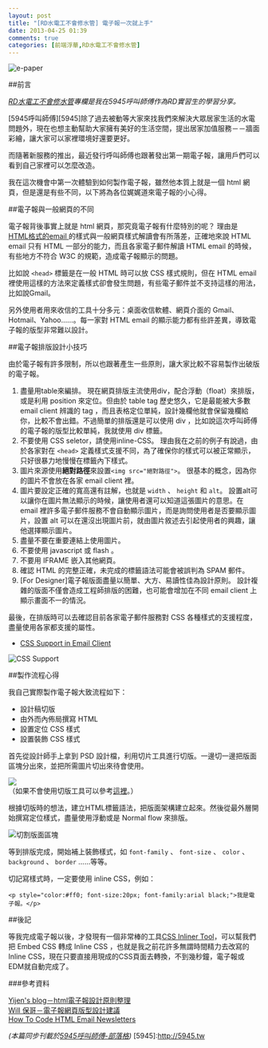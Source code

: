 ```yaml
---
layout: post
title: "[RD水電工不會修水管] 電子報一次就上手"
date: 2013-04-25 01:39
comments: true
categories: [前端浮華,RD水電工不會修水管]
---
```


![e-paper](http://farm9.staticflickr.com/8532/8677674341_d95c6ae4a3_c.jpg)

##前言

_[RD水電工不會修水管](/blog/categories/rd%E6%B0%B4%E9%9B%BB%E5%B7%A5%E4%B8%8D%E6%9C%83%E4%BF%AE%E6%B0%B4%E7%AE%A1/)專欄是我在5945呼叫師傅作為RD實習生的學習分享。_

[5945呼叫師傅][5945]除了過去被動等大家來找我們來解決大眾居家生活的水電問題外，現在也想主動幫助大家擁有美好的生活空間，提出居家加值服務－－牆面彩繪，讓大家可以家裡環境好還要更好。

而隨著新服務的推出，最近發行呼叫師傅也跟著發出第一期電子報，讓用戶們可以看到自己家裡可以怎麼改造。

我在這次機會中第一次體驗到如何製作電子報，雖然他本質上就是一個 html 網頁，但是還是有些不同，以下將為各位娓娓道來電子報的小心得。

<!--more-->

##電子報與一般網頁的不同

電子報背後事實上就是 html 網頁，那究竟電子報有什麼特別的呢？
理由是[ HTML格式的email ](http://en.wikipedia.org/wiki/HTML_email)的樣式與一般網頁樣式解讀會有所落差，正確地來說 HTML email 只有 HTML 一部分的能力，而且各家電子郵件解讀 HTML email 的時候，有些地方不符合 W3C 的規範，造成電子報顯示的問題。

比如說 `<head>` 標籤是在一般 HTML 時可以放 CSS 樣式規則，但在 HTML email 裡使用這樣的方法來定義樣式卻會發生問題，有些電子郵件並不支持這樣的用法，比如說Gmail。

另外使用者用來收信的工具十分多元：桌面收信軟體、網頁介面的 Gmail、Hotmail、Yahoo……。每一家對 HTML email 的顯示能力都有些許差異，導致電子報的版型非常難以設計。  


##電子報排版設計小技巧

由於電子報有許多限制，所以也跟著產生一些原則，讓大家比較不容易製作出破版的電子報。

1. 盡量用table來編排。
	現在網頁排版主流使用div，配合浮動（float）來排版，或是利用 position 來定位。但由於 table tag 歷史悠久，它是最能被大多數 email client 辨識的 tag ，而且表格定位單純，設計幾欄他就會保留幾欄給你，比較不會出錯。不過簡單的排版還是可以使用 div ，比如說這次呼叫師傅的電子報的版型比較單純，我就使用 div 標籤。
2. 不要使用 CSS seletor，請使用inline-CSS。
	理由我在之前的例子有說過，由於各家對在 `<head>` 定義樣式支援不同，為了確保你的樣式可以被正常顯示，只好很暴力地慢慢在標籤內下樣式。
3. 圖片來源使用**絕對路徑**來設置`<img src="絕對路徑">`。
	很基本的概念，因為你的圖片不會放在各家 email client 裡。
4. 圖片要設定正確的寬高還有註解，也就是 `width` 、 `height` 和 `alt`。
	設置alt可以讓你在圖片無法顯示的時候，讓使用者還可以知道這張圖片的意思。在 email 裡許多電子郵件服務不會自動顯示圖片，而是詢問使用者是否要顯示圖片，設置 alt 可以在還沒出現圖片前，就由圖片敘述去引起使用者的興趣，讓他選擇顯示圖片。
5. 盡量不要在重要連結上使用圖片。
6. 不要使用 javascript 或 flash 。
7. 不要用 IFRAME 嵌入其他網頁。
8. 確認 HTML 的完整正確，未完成的標籤語法可能會被誤判為 SPAM 郵件。
9. [For Designer]電子報版面盡量以簡單、大方、易讀性佳為設計原則。
	設計複雜的版面不僅會造成工程師排版的困難，也可能會增加在不同 email client 上顯示畫面不一的情況。

最後，在排版時可以去確認目前各家電子郵件服務對 CSS 各種樣式的支援程度，盡量使用各家都支援的屬性。

* [CSS Support in Email Client](http://www.campaignmonitor.com/css/)

![CSS Support](https://lh4.googleusercontent.com/-YBFKvUpAWEo/UXzulQh22SI/AAAAAAAAAWQ/k-jQlkr-LHo/w898-h350/%25E8%259E%25A2%25E5%25B9%2595%25E5%25BF%25AB%25E7%2585%25A7+2013-04-28+%25E4%25B8%258B%25E5%258D%25885.21.22.jpg)

##製作流程心得

我自己實際製作電子報大致流程如下：

- 設計稿切版
- 由外而內佈局撰寫 HTML
- 設置定位 CSS 樣式
- 設置裝飾 CSS 樣式

首先從設計師手上拿到 PSD 設計檔，利用切片工具進行切版。一邊切一邊把版面區塊分出來，並把所需圖片切出來待會使用。

![](http://farm9.staticflickr.com/8540/8678782452_dd526c3f11_c.jpg)  
（如果不會使用切版工具可以參考[這裡](http://lincyi.pixnet.net/blog/post/26530621-psd%E7%89%88%E5%9E%8B%E5%88%87%E7%89%87%E7%B6%B2%E9%A0%81%E6%95%99%E5%AD%B8~~%E4%BB%A5photoshop%E7%82%BA%E4%BE%8B)。）

根據切版時的想法，建立HTML標籤語法，把版面架構建立起來。然後從最外層開始撰寫定位樣式，盡量使用浮動或是 Normal flow 來排版。

![切割版面區塊](https://lh6.googleusercontent.com/-VgrcsFvL__s/UXz3cNAIv6I/AAAAAAAAAWg/1t2fkm2S_E0/w657-h798/%25E9%259B%25BB%25E5%25AD%2590%25E5%25A0%25B1clear2.jpg)

等到排版完成，開始補上裝飾樣式，如 `font-family` 、 `font-size` 、 `color` 、 `background` 、 `border` ……等等。

切記寫樣式時，一定要使用 inline CSS，例如：

	<p style="color:#ff0; font-size:20px; font-family:arial black;">我是電子報。</p>


##後記

等我完成電子報以後，才發現有一個非常棒的工具[CSS Inliner Tool](http://beaker.mailchimp.com/inline-css)，可以幫我們把 Embed CSS 轉成 Inline CSS ，也就是我之前花許多無謂時間精力去改寫的Inline CSS，現在只要直接用現成的CSS頁面去轉換，不到幾秒鐘，電子報或EDM就自動完成了。


###參考資料

[Yijen's blog－html電子報設計原則整理](http://blog.yam.com/hanasan/article/56605300)  
[Will 保哥－電子報網頁版型設計建議](http://blog.miniasp.com/post/2007/11/Recommandation-on-e-Newsletter-Template-design.aspx)  
[How To Code HTML Email Newsletters](http://www.reachcustomersonline.com/how-to-code-html-email-newsletters-all-new-version/?doing_wp_cron=1349149818.9325120449066162109375#step5)  

_(本篇同步刊載於[5945呼叫師傅-部落格](5945.tw/blog))_
[5945]:http://5945.tw